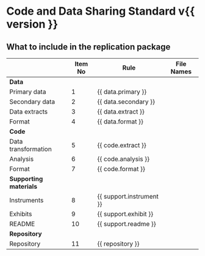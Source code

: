 # Code and Data Sharing Standard v{{ version }}
## What to include in the replication package

| | Item No | Rule | File Names |
|---|---|---|---|
| **Data** |
| Primary data | 1 | {{ data.primary }}| |
|Secondary data | 2 | {{ data.secondary }} | | 
| Data extracts | 3 | {{ data.extract }} | |
| Format | 4 | {{ data.format }} | |
| **Code** |
| Data transformation | 5 | {{ code.extract }} | |
| Analysis | 6 | {{ code.analysis }} |  |
| Format | 7 | {{ code.format }} | |
| **Supporting materials** |
| Instruments | 8 | {{ support.instrument }} | |
| Exhibits | 9 | {{ support.exhibit }} | |
| README | 10 | {{ support.readme }} | |
| **Repository** | 
| Repository | 11 | {{ repository }} | |

